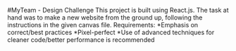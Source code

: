 #MyTeam - Design Challenge
This project is built using React.js.
The task at hand was to make a new website from the ground up, following the instructions in the given canvas file.
Requirements:
*Emphasis on correct/best practices
*Pixel-perfect
*Use of advanced techniques for cleaner code/better performance is recommended
